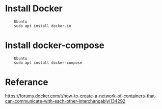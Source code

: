 # Install Docker

```
    Ubuntu
    sudo apt install docker.io
```

# Install docker-compose

```
    Ubuntu
    sudo apt install docker-compose
```

# Referance
https://forums.docker.com/t/how-to-create-a-network-of-containers-that-can-communicate-with-each-other-interchangably/134292
